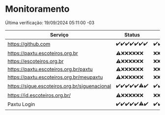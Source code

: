 # Monitoramento

Última verificação: 19/09/2024 05:11:00 -03

|Serviço|Status|Últimas 24h|
|---|---|---|
|https://github.com|<span title="2024-09-12: OK=23">✔️</span><span title="2024-09-13: OK=23">✔️</span><span title="2024-09-14: OK=23">✔️</span><span title="2024-09-15: OK=23">✔️</span><span title="2024-09-16: OK=23">✔️</span><span title="2024-09-17: OK=24">✔️</span><span title="2024-09-18: OK=8">✔️</span>|<span title="18/09/2024 06:09:00 -03 : 200">✔️</span><span title="18/09/2024 07:08:00 -03 : 200">✔️</span><span title="18/09/2024 08:06:00 -03 : 200">✔️</span><span title="18/09/2024 09:14:00 -03 : 200">✔️</span><span title="18/09/2024 10:15:00 -03 : 200">✔️</span><span title="18/09/2024 11:08:00 -03 : 200">✔️</span><span title="18/09/2024 12:08:00 -03 : 200">✔️</span><span title="18/09/2024 13:10:00 -03 : 200">✔️</span><span title="18/09/2024 14:07:00 -03 : 200">✔️</span><span title="18/09/2024 15:10:00 -03 : 200">✔️</span><span title="18/09/2024 16:07:00 -03 : 200">✔️</span><span title="18/09/2024 17:08:00 -03 : 200">✔️</span><span title="18/09/2024 18:07:00 -03 : 200">✔️</span><span title="18/09/2024 19:07:00 -03 : 200">✔️</span><span title="18/09/2024 20:07:00 -03 : 200">✔️</span><span title="18/09/2024 21:38:00 -03 : 200">✔️</span><span title="18/09/2024 23:07:00 -03 : 200">✔️</span><span title="19/09/2024 00:10:00 -03 : 200">✔️</span><span title="19/09/2024 01:10:00 -03 : 200">✔️</span><span title="19/09/2024 02:08:00 -03 : 200">✔️</span><span title="19/09/2024 03:12:00 -03 : 200">✔️</span><span title="19/09/2024 04:08:00 -03 : 200">✔️</span><span title="19/09/2024 05:11:00 -03 : 200">✔️</span>|
|https://paxtu.escoteiros.org.br|<span title="2024-09-12: OK=19, Falhas=4">⚠️</span><span title="2024-09-13: Falhas=23">❌</span><span title="2024-09-14: Falhas=23">❌</span><span title="2024-09-15: Falhas=23">❌</span><span title="2024-09-16: Falhas=23">❌</span><span title="2024-09-17: Falhas=24">❌</span><span title="2024-09-18: Falhas=8">❌</span>|<span title="18/09/2024 06:09:00 -03 : 403">❌</span><span title="18/09/2024 07:08:00 -03 : 403">❌</span><span title="18/09/2024 08:06:00 -03 : 403">❌</span><span title="18/09/2024 09:14:00 -03 : 403">❌</span><span title="18/09/2024 10:15:00 -03 : 403">❌</span><span title="18/09/2024 11:08:00 -03 : 403">❌</span><span title="18/09/2024 12:08:00 -03 : 403">❌</span><span title="18/09/2024 13:10:00 -03 : 403">❌</span><span title="18/09/2024 14:07:00 -03 : 403">❌</span><span title="18/09/2024 15:10:00 -03 : 403">❌</span><span title="18/09/2024 16:07:00 -03 : 403">❌</span><span title="18/09/2024 17:08:00 -03 : 403">❌</span><span title="18/09/2024 18:07:00 -03 : 403">❌</span><span title="18/09/2024 19:07:00 -03 : 403">❌</span><span title="18/09/2024 20:07:00 -03 : 403">❌</span><span title="18/09/2024 21:38:00 -03 : 403">❌</span><span title="18/09/2024 23:07:00 -03 : 403">❌</span><span title="19/09/2024 00:10:00 -03 : 403">❌</span><span title="19/09/2024 01:10:00 -03 : 403">❌</span><span title="19/09/2024 02:08:00 -03 : 403">❌</span><span title="19/09/2024 03:12:00 -03 : 403">❌</span><span title="19/09/2024 04:08:00 -03 : 403">❌</span><span title="19/09/2024 05:11:00 -03 : 403">❌</span>|
|https://escoteiros.org.br|<span title="2024-09-12: OK=19, Falhas=4">⚠️</span><span title="2024-09-13: Falhas=23">❌</span><span title="2024-09-14: Falhas=23">❌</span><span title="2024-09-15: Falhas=23">❌</span><span title="2024-09-16: Falhas=23">❌</span><span title="2024-09-17: Falhas=24">❌</span><span title="2024-09-18: Falhas=8">❌</span>|<span title="18/09/2024 06:09:00 -03 : 403">❌</span><span title="18/09/2024 07:08:00 -03 : 403">❌</span><span title="18/09/2024 08:06:00 -03 : 403">❌</span><span title="18/09/2024 09:14:00 -03 : 403">❌</span><span title="18/09/2024 10:15:00 -03 : 403">❌</span><span title="18/09/2024 11:08:00 -03 : 403">❌</span><span title="18/09/2024 12:08:00 -03 : 403">❌</span><span title="18/09/2024 13:10:00 -03 : 403">❌</span><span title="18/09/2024 14:07:00 -03 : 403">❌</span><span title="18/09/2024 15:10:00 -03 : 403">❌</span><span title="18/09/2024 16:07:00 -03 : 403">❌</span><span title="18/09/2024 17:08:00 -03 : 403">❌</span><span title="18/09/2024 18:07:00 -03 : 403">❌</span><span title="18/09/2024 19:07:00 -03 : 403">❌</span><span title="18/09/2024 20:07:00 -03 : 403">❌</span><span title="18/09/2024 21:38:00 -03 : 403">❌</span><span title="18/09/2024 23:07:00 -03 : 403">❌</span><span title="19/09/2024 00:10:00 -03 : 403">❌</span><span title="19/09/2024 01:10:00 -03 : 403">❌</span><span title="19/09/2024 02:08:00 -03 : 403">❌</span><span title="19/09/2024 03:12:00 -03 : 403">❌</span><span title="19/09/2024 04:08:00 -03 : 403">❌</span><span title="19/09/2024 05:11:00 -03 : 403">❌</span>|
|https://paxtu.escoteiros.org.br/paxtu|<span title="2024-09-12: OK=19, Falhas=4">⚠️</span><span title="2024-09-13: Falhas=23">❌</span><span title="2024-09-14: Falhas=23">❌</span><span title="2024-09-15: Falhas=23">❌</span><span title="2024-09-16: Falhas=23">❌</span><span title="2024-09-17: Falhas=24">❌</span><span title="2024-09-18: Falhas=8">❌</span>|<span title="18/09/2024 06:09:00 -03 : 403">❌</span><span title="18/09/2024 07:08:00 -03 : 403">❌</span><span title="18/09/2024 08:06:00 -03 : 403">❌</span><span title="18/09/2024 09:14:00 -03 : 403">❌</span><span title="18/09/2024 10:15:00 -03 : 403">❌</span><span title="18/09/2024 11:08:00 -03 : 403">❌</span><span title="18/09/2024 12:08:00 -03 : 403">❌</span><span title="18/09/2024 13:10:00 -03 : 403">❌</span><span title="18/09/2024 14:07:00 -03 : 403">❌</span><span title="18/09/2024 15:10:00 -03 : 403">❌</span><span title="18/09/2024 16:07:00 -03 : 403">❌</span><span title="18/09/2024 17:08:00 -03 : 403">❌</span><span title="18/09/2024 18:07:00 -03 : 403">❌</span><span title="18/09/2024 19:07:00 -03 : 403">❌</span><span title="18/09/2024 20:07:00 -03 : 403">❌</span><span title="18/09/2024 21:38:00 -03 : 403">❌</span><span title="18/09/2024 23:07:00 -03 : 403">❌</span><span title="19/09/2024 00:10:00 -03 : 403">❌</span><span title="19/09/2024 01:10:00 -03 : 403">❌</span><span title="19/09/2024 02:08:00 -03 : 403">❌</span><span title="19/09/2024 03:12:00 -03 : 403">❌</span><span title="19/09/2024 04:08:00 -03 : 403">❌</span><span title="19/09/2024 05:11:00 -03 : 403">❌</span>|
|https://paxtu.escoteiros.org.br/meupaxtu|<span title="2024-09-12: OK=19, Falhas=4">⚠️</span><span title="2024-09-13: Falhas=23">❌</span><span title="2024-09-14: Falhas=23">❌</span><span title="2024-09-15: Falhas=23">❌</span><span title="2024-09-16: Falhas=23">❌</span><span title="2024-09-17: Falhas=24">❌</span><span title="2024-09-18: Falhas=8">❌</span>|<span title="18/09/2024 06:09:00 -03 : 403">❌</span><span title="18/09/2024 07:08:00 -03 : 403">❌</span><span title="18/09/2024 08:06:00 -03 : 403">❌</span><span title="18/09/2024 09:14:00 -03 : 403">❌</span><span title="18/09/2024 10:15:00 -03 : 403">❌</span><span title="18/09/2024 11:08:00 -03 : 403">❌</span><span title="18/09/2024 12:08:00 -03 : 403">❌</span><span title="18/09/2024 13:10:00 -03 : 403">❌</span><span title="18/09/2024 14:07:00 -03 : 403">❌</span><span title="18/09/2024 15:10:00 -03 : 403">❌</span><span title="18/09/2024 16:07:00 -03 : 403">❌</span><span title="18/09/2024 17:08:00 -03 : 403">❌</span><span title="18/09/2024 18:07:00 -03 : 403">❌</span><span title="18/09/2024 19:07:00 -03 : 403">❌</span><span title="18/09/2024 20:07:00 -03 : 403">❌</span><span title="18/09/2024 21:38:00 -03 : 403">❌</span><span title="18/09/2024 23:07:00 -03 : 403">❌</span><span title="19/09/2024 00:10:00 -03 : 403">❌</span><span title="19/09/2024 01:10:00 -03 : 403">❌</span><span title="19/09/2024 02:08:00 -03 : 403">❌</span><span title="19/09/2024 03:12:00 -03 : 403">❌</span><span title="19/09/2024 04:08:00 -03 : 403">❌</span><span title="19/09/2024 05:11:00 -03 : 403">❌</span>|
|https://sigue.escoteiros.org.br/siguenacional|<span title="2024-09-12: OK=23">✔️</span><span title="2024-09-13: OK=23">✔️</span><span title="2024-09-14: OK=23">✔️</span><span title="2024-09-15: OK=23">✔️</span><span title="2024-09-16: OK=23">✔️</span><span title="2024-09-17: OK=23, Falhas=1">⚠️</span><span title="2024-09-18: OK=8">✔️</span>|<span title="18/09/2024 06:09:00 -03 : 200">✔️</span><span title="18/09/2024 07:08:00 -03 : 200">✔️</span><span title="18/09/2024 08:06:00 -03 : 200">✔️</span><span title="18/09/2024 09:14:00 -03 : 200">✔️</span><span title="18/09/2024 10:15:00 -03 : 200">✔️</span><span title="18/09/2024 11:08:00 -03 : 200">✔️</span><span title="18/09/2024 12:08:00 -03 : 200">✔️</span><span title="18/09/2024 13:10:00 -03 : 200">✔️</span><span title="18/09/2024 14:07:00 -03 : 200">✔️</span><span title="18/09/2024 15:10:00 -03 : 200">✔️</span><span title="18/09/2024 16:07:00 -03 : 200">✔️</span><span title="18/09/2024 17:08:00 -03 : 200">✔️</span><span title="18/09/2024 18:07:00 -03 : 200">✔️</span><span title="18/09/2024 19:07:00 -03 : 200">✔️</span><span title="18/09/2024 20:07:00 -03 : 200">✔️</span><span title="18/09/2024 21:38:00 -03 : 200">✔️</span><span title="18/09/2024 23:07:00 -03 : 200">✔️</span><span title="19/09/2024 00:10:00 -03 : 200">✔️</span><span title="19/09/2024 01:10:00 -03 : 200">✔️</span><span title="19/09/2024 02:08:00 -03 : 200">✔️</span><span title="19/09/2024 03:12:00 -03 : 200">✔️</span><span title="19/09/2024 04:08:00 -03 : 200">✔️</span><span title="19/09/2024 05:11:00 -03 : 200">✔️</span>|
|https://id.escoteiros.org.br/|<span title="2024-09-12: OK=19, Falhas=4">⚠️</span><span title="2024-09-13: Falhas=23">❌</span><span title="2024-09-14: Falhas=23">❌</span><span title="2024-09-15: Falhas=23">❌</span><span title="2024-09-16: Falhas=23">❌</span><span title="2024-09-17: Falhas=24">❌</span><span title="2024-09-18: Falhas=8">❌</span>|<span title="18/09/2024 06:09:00 -03 : 403">❌</span><span title="18/09/2024 07:08:00 -03 : 403">❌</span><span title="18/09/2024 08:06:00 -03 : 403">❌</span><span title="18/09/2024 09:14:00 -03 : 403">❌</span><span title="18/09/2024 10:15:00 -03 : 403">❌</span><span title="18/09/2024 11:08:00 -03 : 403">❌</span><span title="18/09/2024 12:08:00 -03 : 403">❌</span><span title="18/09/2024 13:10:00 -03 : 403">❌</span><span title="18/09/2024 14:07:00 -03 : 403">❌</span><span title="18/09/2024 15:10:00 -03 : 403">❌</span><span title="18/09/2024 16:07:00 -03 : 403">❌</span><span title="18/09/2024 17:08:00 -03 : 403">❌</span><span title="18/09/2024 18:07:00 -03 : 403">❌</span><span title="18/09/2024 19:07:00 -03 : 403">❌</span><span title="18/09/2024 20:07:00 -03 : 403">❌</span><span title="18/09/2024 21:38:00 -03 : 403">❌</span><span title="18/09/2024 23:07:00 -03 : 403">❌</span><span title="19/09/2024 00:10:00 -03 : 403">❌</span><span title="19/09/2024 01:10:00 -03 : 403">❌</span><span title="19/09/2024 02:08:00 -03 : 403">❌</span><span title="19/09/2024 03:12:00 -03 : 403">❌</span><span title="19/09/2024 04:08:00 -03 : 403">❌</span><span title="19/09/2024 05:11:00 -03 : 403">❌</span>|
|Paxtu Login|<span title="2024-09-12: OK=23">✔️</span><span title="2024-09-13: OK=23">✔️</span><span title="2024-09-14: OK=23">✔️</span><span title="2024-09-15: OK=23">✔️</span><span title="2024-09-16: OK=23">✔️</span><span title="2024-09-17: OK=23, Falhas=1">⚠️</span><span title="2024-09-18: OK=7">✔️</span>|<span title="18/09/2024 05:11:00 -03 : 200">✔️</span><span title="18/09/2024 06:09:00 -03 : 200">✔️</span><span title="18/09/2024 07:08:00 -03 : 200">✔️</span><span title="18/09/2024 08:06:00 -03 : 200">✔️</span><span title="18/09/2024 09:14:00 -03 : 200">✔️</span><span title="18/09/2024 10:15:00 -03 : 200">✔️</span><span title="18/09/2024 11:08:00 -03 : 200">✔️</span><span title="18/09/2024 12:08:00 -03 : 200">✔️</span><span title="18/09/2024 13:10:00 -03 : 200">✔️</span><span title="18/09/2024 14:07:00 -03 : 200">✔️</span><span title="18/09/2024 15:10:00 -03 : 200">✔️</span><span title="18/09/2024 16:07:00 -03 : 200">✔️</span><span title="18/09/2024 17:08:00 -03 : 200">✔️</span><span title="18/09/2024 18:07:00 -03 : 200">✔️</span><span title="18/09/2024 19:07:00 -03 : 200">✔️</span><span title="18/09/2024 20:07:00 -03 : 200">✔️</span><span title="18/09/2024 21:38:00 -03 : 200">✔️</span><span title="18/09/2024 23:07:00 -03 : 200">✔️</span><span title="19/09/2024 00:10:00 -03 : 200">✔️</span><span title="19/09/2024 01:10:00 -03 : 200">✔️</span><span title="19/09/2024 02:08:00 -03 : 200">✔️</span><span title="19/09/2024 03:12:00 -03 : 200">✔️</span><span title="19/09/2024 04:08:00 -03 : 200">✔️</span><span title="19/09/2024 05:11:00 -03 : 200">✔️</span>|
